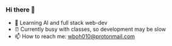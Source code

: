 ### Hi there 👋

- 🌱 Learning AI and full stack web-dev
- ⏰ Currently busy with classes, so development may be slow
- 📫 How to reach me: wboh010@protonmail.com
